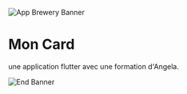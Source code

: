 ![App Brewery Banner](https://github.com/londonappbrewery/Images/blob/master/AppBreweryBanner.png)

# Mon Card
une application flutter avec une formation d'Angela.



![End Banner](https://github.com/londonappbrewery/Images/blob/master/readme-end-banner.png)
